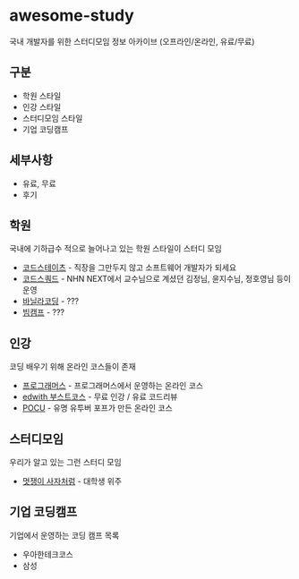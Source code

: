 # awesome-study
국내 개발자를 위한 스터디모임 정보 아카이브 (오프라인/온라인, 유료/무료)

## 구분
- 학원 스타일
- 인강 스타일
- 스터디모임 스타일
- 기업 코딩캠프

## 세부사항
- 유료, 무료
- 후기


## 학원
국내에 기하급수 적으로 늘어나고 있는 학원 스타일이 스터디 모임

- [코드스테이츠](https://www.codestates.com) - 직장을 그만두지 않고 소프트웨어 개발자가 되세요
- [코드스쿼드](https://codesquad.kr/) - NHN NEXT에서 교수님으로 계셨던 김정님, 윤지수님, 정호영님 등이 운영
- [바닐라코딩](https://www.vanillacoding.co/) - ???
- [빔캠프](https://veamcamp.com/) - ???

## 인강
코딩 배우기 위해 온라인 코스들이 존재

- [프로그래머스](https://programmers.co.kr/learn) - 프로그래머스에서 운영하는 온라인 코스
- [edwith 부스트코스](https://www.edwith.org/boost-course/intro) - 무료 인강 / 유료 코드리뷰
- [POCU](https://pocu.academy/ko) - 유명 유투버 포프가 만든 온라인 코스

## 스터디모임
우리가 알고 있는 그런 스터디 모임
- [멋쟁이 사자처럼](https://likelion.net/) - 대학생 위주


## 기업 코딩캠프
기업에서 운영하는 코딩 캠프 목록
- 우아한테크코스
- 삼성 
